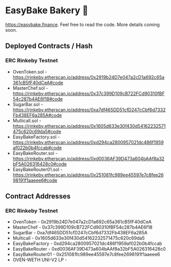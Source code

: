 # EasyBake Bakery 🍰

https://easybake.finance. Feel free to read the code. More details coming soon.

## Deployed Contracts / Hash

### ERC Rinkeby Testnet

- OvenToken.sol - https://rinkeby.etherscan.io/address/0x2919b24D7e047a2cD1a692c65a361cB5fF40dCeA#code
- MasterChef.sol - https://rinkeby.etherscan.io/address/0x37c399D109cB722FCd90310fBF54c287b4AE6f18#code
- SugarBar.sol - https://rinkeby.etherscan.io/address/0xa7df465DD51cfD247cCbf6d7332Fb438EF6a285A#code
- Multicall.sol - https://rinkeby.etherscan.io/address/0x1605d633e30f430d54162232571475c620c69da5#code
- EasyBakeFactory.sol - https://rinkeby.etherscan.io/address/0xd294ca2800957021dc486f1959af022b0b4fccab#code
- EasyBakeRouter.sol - https://rinkeby.etherscan.io/address/0xd0036AF39D473a604bAAf8a32bF5A026316428c0#code
- EasyBakeRouter01.sol - https://rinkeby.etherscan.io/address/0x251081fc989ee45597e7c8fee2698191f1aaeee6#code

## Contract Addresses

### ERC Rinkeby Testnet
- OvenToken - 0x2919b24D7e047a2cD1a692c65a361cB5fF40dCeA
- MasterChef - 0x37c399D109cB722FCd90310fBF54c287b4AE6f18
- SugarBar - 0xa7df465DD51cfD247cCbf6d7332Fb438EF6a285A
- Multicall - 0x1605d633e30f430d54162232571475c620c69da5
- EasyBakeFactory - 0xd294ca2800957021dc486f1959af022b0b4fccab
- EasyBakeRouter - 0xd0036AF39D473a604bAAf8a32bF5A026316428c0
- EasyBakeRouter01 - 0x251081fc989ee45597e7c8fee2698191f1aaeee6
- OVEN-WETH UNI-V2 LP - 
